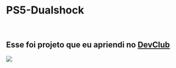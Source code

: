 <h1>PS5-Dualshock</h1
<br>
<br>
<h2>Esse foi projeto que eu apriendi no <a href= "https://rodolfomori.com.br/devclub">DevClub</a></h2>
  
<img src="https://github.com/FernandoSantos07/PS5-Dualshock/blob/master/Captura%20da%20Web1.jpeg?raw=true" />
